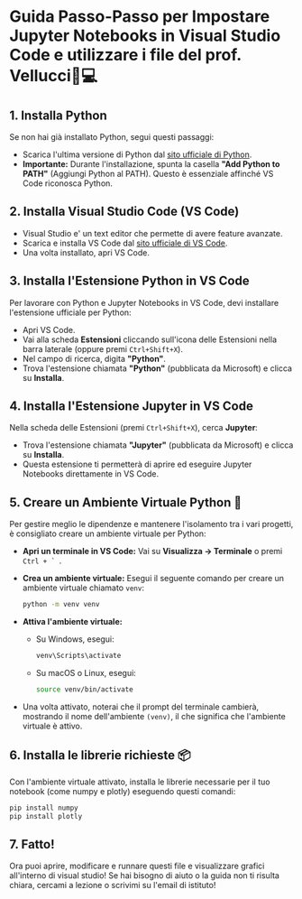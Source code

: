 # Guida Passo-Passo per Impostare Jupyter Notebooks in Visual Studio Code e utilizzare i file del prof. Vellucci🐍💻

## 1. Installa Python
Se non hai già installato Python, segui questi passaggi:
- Scarica l'ultima versione di Python dal [sito ufficiale di Python](https://www.python.org/).
- **Importante:** Durante l'installazione, spunta la casella **"Add Python to PATH"** (Aggiungi Python al PATH). Questo è essenziale affinché VS Code riconosca Python.

## 2. Installa Visual Studio Code (VS Code)
- Visual Studio e' un text editor che permette di avere feature avanzate.
- Scarica e installa VS Code dal [sito ufficiale di VS Code](https://code.visualstudio.com/).
- Una volta installato, apri VS Code.

## 3. Installa l'Estensione Python in VS Code
Per lavorare con Python e Jupyter Notebooks in VS Code, devi installare l'estensione ufficiale per Python:
- Apri VS Code.
- Vai alla scheda **Estensioni** cliccando sull'icona delle Estensioni nella barra laterale (oppure premi `Ctrl+Shift+X`).
- Nel campo di ricerca, digita **"Python"**.
- Trova l'estensione chiamata **"Python"** (pubblicata da Microsoft) e clicca su **Installa**.

## 4. Installa l'Estensione Jupyter in VS Code
Nella scheda delle Estensioni (premi `Ctrl+Shift+X`), cerca **Jupyter**:
- Trova l'estensione chiamata **"Jupyter"** (pubblicata da Microsoft) e clicca su **Installa**. 
- Questa estensione ti permetterà di aprire ed eseguire Jupyter Notebooks direttamente in VS Code.

## 5. Creare un Ambiente Virtuale Python 🌱
Per gestire meglio le dipendenze e mantenere l'isolamento tra i vari progetti, è consigliato creare un ambiente virtuale per Python:
- **Apri un terminale in VS Code:** Vai su **Visualizza -> Terminale** o premi ``Ctrl + ` ``.
- **Crea un ambiente virtuale:** Esegui il seguente comando per creare un ambiente virtuale chiamato `venv`:

    ```bash
    python -m venv venv
    ```

- **Attiva l'ambiente virtuale:**
  - Su Windows, esegui:

    ```bash
    venv\Scripts\activate
    ```

  - Su macOS o Linux, esegui:

    ```bash
    source venv/bin/activate
    ```

- Una volta attivato, noterai che il prompt del terminale cambierà, mostrando il nome dell'ambiente `(venv)`, il che significa che l'ambiente virtuale è attivo.

## 6. Installa le librerie richieste 📦
Con l'ambiente virtuale attivato, installa le librerie necessarie per il tuo notebook (come numpy e plotly) eseguendo questi comandi:

```bash
pip install numpy
pip install plotly
```

## 7. Fatto! 
Ora puoi aprire, modificare e runnare questi file e visualizzare grafici all'interno di visual studio!
Se hai bisogno di aiuto o la guida non ti risulta chiara, cercami a lezione o scrivimi su l'email di istituto! 
